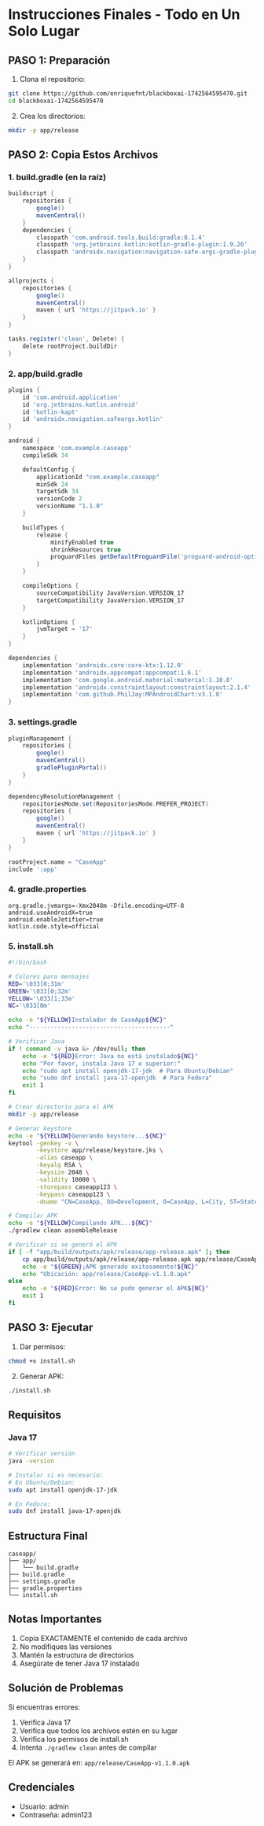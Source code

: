 # Instrucciones Finales - Todo en Un Solo Lugar

## PASO 1: Preparación

1. Clona el repositorio:
```bash
git clone https://github.com/enriquefnt/blackboxai-1742564595470.git
cd blackboxai-1742564595470
```

2. Crea los directorios:
```bash
mkdir -p app/release
```

## PASO 2: Copia Estos Archivos

### 1. build.gradle (en la raíz)
```gradle
buildscript {
    repositories {
        google()
        mavenCentral()
    }
    dependencies {
        classpath 'com.android.tools.build:gradle:8.1.4'
        classpath 'org.jetbrains.kotlin:kotlin-gradle-plugin:1.9.20'
        classpath 'androidx.navigation:navigation-safe-args-gradle-plugin:2.6.0'
    }
}

allprojects {
    repositories {
        google()
        mavenCentral()
        maven { url 'https://jitpack.io' }
    }
}

tasks.register('clean', Delete) {
    delete rootProject.buildDir
}
```

### 2. app/build.gradle
```gradle
plugins {
    id 'com.android.application'
    id 'org.jetbrains.kotlin.android'
    id 'kotlin-kapt'
    id 'androidx.navigation.safeargs.kotlin'
}

android {
    namespace 'com.example.caseapp'
    compileSdk 34

    defaultConfig {
        applicationId "com.example.caseapp"
        minSdk 24
        targetSdk 34
        versionCode 2
        versionName "1.1.0"
    }

    buildTypes {
        release {
            minifyEnabled true
            shrinkResources true
            proguardFiles getDefaultProguardFile('proguard-android-optimize.txt'), 'proguard-rules.pro'
        }
    }

    compileOptions {
        sourceCompatibility JavaVersion.VERSION_17
        targetCompatibility JavaVersion.VERSION_17
    }

    kotlinOptions {
        jvmTarget = '17'
    }
}

dependencies {
    implementation 'androidx.core:core-ktx:1.12.0'
    implementation 'androidx.appcompat:appcompat:1.6.1'
    implementation 'com.google.android.material:material:1.10.0'
    implementation 'androidx.constraintlayout:constraintlayout:2.1.4'
    implementation 'com.github.PhilJay:MPAndroidChart:v3.1.0'
}
```

### 3. settings.gradle
```gradle
pluginManagement {
    repositories {
        google()
        mavenCentral()
        gradlePluginPortal()
    }
}

dependencyResolutionManagement {
    repositoriesMode.set(RepositoriesMode.PREFER_PROJECT)
    repositories {
        google()
        mavenCentral()
        maven { url 'https://jitpack.io' }
    }
}

rootProject.name = "CaseApp"
include ':app'
```

### 4. gradle.properties
```properties
org.gradle.jvmargs=-Xmx2048m -Dfile.encoding=UTF-8
android.useAndroidX=true
android.enableJetifier=true
kotlin.code.style=official
```

### 5. install.sh
```bash
#!/bin/bash

# Colores para mensajes
RED='\033[0;31m'
GREEN='\033[0;32m'
YELLOW='\033[1;33m'
NC='\033[0m'

echo -e "${YELLOW}Instalador de CaseApp${NC}"
echo "----------------------------------------"

# Verificar Java
if ! command -v java &> /dev/null; then
    echo -e "${RED}Error: Java no está instalado${NC}"
    echo "Por favor, instala Java 17 o superior:"
    echo "sudo apt install openjdk-17-jdk  # Para Ubuntu/Debian"
    echo "sudo dnf install java-17-openjdk  # Para Fedora"
    exit 1
fi

# Crear directorio para el APK
mkdir -p app/release

# Generar keystore
echo -e "${YELLOW}Generando keystore...${NC}"
keytool -genkey -v \
        -keystore app/release/keystore.jks \
        -alias caseapp \
        -keyalg RSA \
        -keysize 2048 \
        -validity 10000 \
        -storepass caseapp123 \
        -keypass caseapp123 \
        -dname "CN=CaseApp, OU=Development, O=CaseApp, L=City, ST=State, C=US"

# Compilar APK
echo -e "${YELLOW}Compilando APK...${NC}"
./gradlew clean assembleRelease

# Verificar si se generó el APK
if [ -f "app/build/outputs/apk/release/app-release.apk" ]; then
    cp app/build/outputs/apk/release/app-release.apk app/release/CaseApp-v1.1.0.apk
    echo -e "${GREEN}¡APK generado exitosamente!${NC}"
    echo "Ubicación: app/release/CaseApp-v1.1.0.apk"
else
    echo -e "${RED}Error: No se pudo generar el APK${NC}"
    exit 1
fi
```

## PASO 3: Ejecutar

1. Dar permisos:
```bash
chmod +x install.sh
```

2. Generar APK:
```bash
./install.sh
```

## Requisitos

### Java 17
```bash
# Verificar versión
java -version

# Instalar si es necesario:
# En Ubuntu/Debian:
sudo apt install openjdk-17-jdk

# En Fedora:
sudo dnf install java-17-openjdk
```

## Estructura Final
```
caseapp/
├── app/
│   └── build.gradle
├── build.gradle
├── settings.gradle
├── gradle.properties
└── install.sh
```

## Notas Importantes

1. Copia EXACTAMENTE el contenido de cada archivo
2. No modifiques las versiones
3. Mantén la estructura de directorios
4. Asegúrate de tener Java 17 instalado

## Solución de Problemas

Si encuentras errores:
1. Verifica Java 17
2. Verifica que todos los archivos estén en su lugar
3. Verifica los permisos de install.sh
4. Intenta `./gradlew clean` antes de compilar

El APK se generará en: `app/release/CaseApp-v1.1.0.apk`

## Credenciales
- Usuario: admin
- Contraseña: admin123
